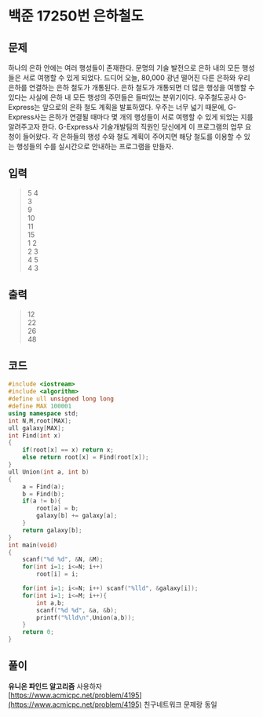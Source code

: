 # 백준 17250번 은하철도

## 문제

하나의 은하 안에는 여러 행성들이 존재한다. 문명의 기술 발전으로 은하 내의 모든 행성들은 서로 여행할 수 있게 되었다.
드디어 오늘, 80,000 광년 떨어진 다른 은하와 우리 은하를 연결하는 은하 철도가 개통된다.
은하 철도가 개통되면 더 많은 행성을 여행할 수 있다는 사실에 은하 내 모든 행성의 주민들은 들떠있는 분위기이다.
우주철도공사 G-Express는 앞으로의 은하 철도 계획을 발표하였다.
우주는 너무 넓기 때문에, G-Express사는 은하가 연결될 때마다 몇 개의 행성들이 서로 여행할 수 있게 되었는 지를 알려주고자 한다.
G-Express사 기술개발팀의 직원인 당신에게 이 프로그램의 업무 요청이 들어왔다. 각 은하들의 행성 수와 철도 계획이 
주어지면 해당 철도를 이용할 수 있는 행성들의 수를 실시간으로 안내하는 프로그램을 만들자.

## 입력

> 5 4 </br>
3</br>
9</br>
10</br>
11</br>
15</br>
1 2</br>
2 3</br>
4 5</br>
4 3</br>

## 출력

> 12</br>
22</br>
26</br>
48</br>

## 코드

```c++
#include <iostream>
#include <algorithm>
#define ull unsigned long long
#define MAX 100001
using namespace std;
int N,M,root[MAX];
ull galaxy[MAX]; 
int Find(int x)
{
    if(root[x] == x) return x;
    else return root[x] = Find(root[x]);
}
ull Union(int a, int b)
{
    a = Find(a);
    b = Find(b);
    if(a != b){
        root[a] = b;
        galaxy[b] += galaxy[a];
    }
    return galaxy[b];
}
int main(void)
{
    scanf("%d %d", &N, &M);
    for(int i=1; i<=N; i++)
        root[i] = i;

    for(int i=1; i<=N; i++) scanf("%lld", &galaxy[i]);
    for(int i=1; i<=M; i++){
        int a,b;
        scanf("%d %d", &a, &b);
        printf("%lld\n",Union(a,b));
    }
    return 0;
}
```

## 풀이

**유니온 파인드 알고리즘** 사용하자 </br>
[https://www.acmicpc.net/problem/4195](https://www.acmicpc.net/problem/4195) 친구네트워크 문제랑 동일 </br>


